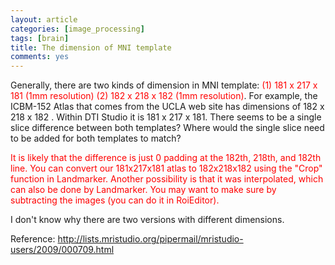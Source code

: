 ```yaml
---
layout: article
categories: [image_processing]  
tags: [brain]
title: The dimension of MNI template
comments: yes
---
```


Generally, there are two kinds of dimension in MNI template: <font color="#FF0000">(1) 181 x 217 x 181 (1mm resolution) (2) 182 x 218 x 182 (1mm resolution)</font>. For example, the ICBM-152 Atlas that comes from the UCLA web site has dimensions of 182 x 218 x 182 .  Within DTI Studio it is 181 x 217 x 181. There seems to be a single slice  difference between both templates?  Where would the single slice need to be added for both templates to match?

<font color="#FF0000">It is likely that the difference is just 0 padding at the 182th, 218th, and 182th line. You can convert our 181x217x181 atlas to 182x218x182 using the "Crop" function in Landmarker. Another possibility is that it was interpolated, which can also be done by Landmarker. You may want to make sure by subtracting the images (you can do it in RoiEditor). </font>

I don't know why there are two versions with different dimensions. 


Reference: <a href="http://lists.mristudio.org/pipermail/mristudio-users/2009/000709.html">http://lists.mristudio.org/pipermail/mristudio-users/2009/000709.html</a>
